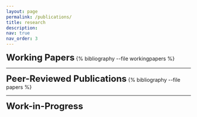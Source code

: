 ```yaml
---
layout: page
permalink: /publications/
title: research
description: 
nav: true
nav_order: 3
---
```


<!-- _pages/publications.md -->
<div class="publications">
<strong><font size="+2">Working Papers</font></strong>
{% bibliography --file workingpapers %}

---

<strong><font size="+2">Peer-Reviewed Publications</font></strong>
{% bibliography --file papers %}

---

<strong><font size="+2">Work-in-Progress</font></strong>
</div>

